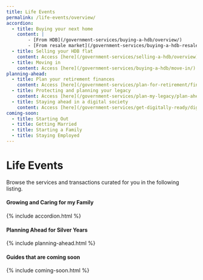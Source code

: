 ```yaml
---
title: Life Events
permalink: /life-events/overview/
accordion:
  - title: Buying your next home
    content: |
        - [From HDB](/government-services/buying-a-hdb/overview/)
        - [From resale market](/government-services/buying-a-hdb-resale/overview/)
  - title: Selling your HDB flat
    content: Access [here](/government-services/selling-a-hdb/overview)
  - title: Moving in
    content: Access [here](/government-services/buying-a-hdb/move-in/)
planning-ahead:
  - title: Plan your retirement finances
    content: Access [here](/government-services/plan-for-retirement/finances/)
  - title: Protecting and planning your legacy
    content: Access [here](/government-services/plan-my-legacy/plan-ahead/)
  - title: Staying ahead in a digital society
    content: Access [here](/government-services/get-digitally-ready/digital-access/)
coming-soon:
  - title: Starting Out
  - title: Getting Married
  - title: Starting a Family
  - title: Staying Employed
---
```


# Life Events 

Browse the services and transactions curated for you in the following listing.

#### Growing and Caring for my Family
{% include accordion.html %}

#### Planning Ahead for Silver Years
{% include planning-ahead.html %}

#### Guides that are coming soon
{% include coming-soon.html %}

